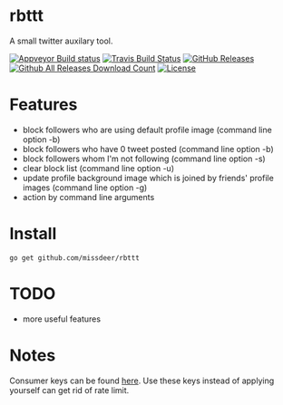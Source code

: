 # rbttt
A small twitter auxilary tool.

[![Appveyor Build status](https://ci.appveyor.com/api/projects/status/t9d10jcb42rh3qyw?svg=true)](https://ci.appveyor.com/project/missdeer/rbttt)
[![Travis Build Status](https://secure.travis-ci.org/missdeer/rbttt.png)](https://travis-ci.org/missdeer/rbttt) 
[![GitHub Releases](https://img.shields.io/github/release/missdeer/rbttt.svg?maxAge=2592000)](https://github.com/missdeer/rbttt/releases) 
[![Github All Releases Download Count](https://img.shields.io/github/downloads/missdeer/rbttt/total.svg)](https://github.com/missdeer/rbttt/releases) 
[![License](https://img.shields.io/badge/license-MIT-blue.svg)](https://raw.githubusercontent.com/missdeer/rbttt/master/LICENSE)

# Features 

- block followers who are using default profile image (command line option -b)
- block followers who have 0 tweet posted (command line option -b)
- block followers whom I'm not following (command line option -s)
- clear block list (command line option -u)
- update profile background image which is joined by friends' profile images (command line option -g)
- action by command line arguments

# Install

```golang
go get github.com/missdeer/rbttt
```

# TODO

- more useful features

# Notes

Consumer keys can be found [here](https://gist.github.com/mariotaku/5465786). Use these keys instead of applying yourself can get rid of rate limit.
